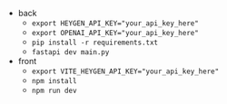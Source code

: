 - back
    - `export HEYGEN_API_KEY="your_api_key_here"`
    - `export OPENAI_API_KEY="your_api_key_here"`
    - `pip install -r requirements.txt`
    - `fastapi dev main.py`
- front
    - `export VITE_HEYGEN_API_KEY="your_api_key_here"`
    - `npm install`
    - `npm run dev`
